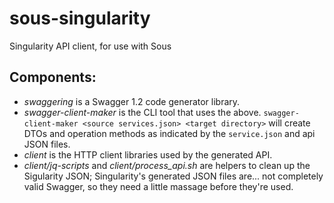 # sous-singularity
Singularity API client, for use with Sous

## Components:

- *swaggering* is a Swagger 1.2 code generator library.
- *swagger-client-maker* is the CLI tool that uses the above.
`swagger-client-maker <source services.json> <target directory>`
will create DTOs and operation methods as indicated by the `service.json` and api JSON files.
- *client* is the HTTP client libraries used by the generated API.
- *client/jq-scripts* and *client/process_api.sh* are helpers to clean up the Sigularity JSON;
Singularity's generated JSON files are... not completely valid Swagger,
so they need a little massage before they're used.
